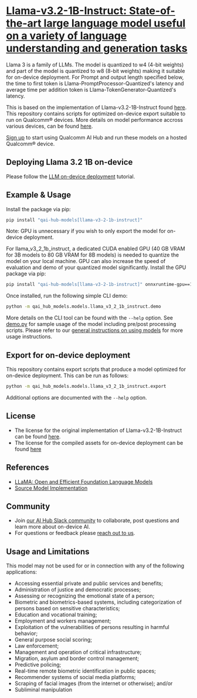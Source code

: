 # [Llama-v3.2-1B-Instruct: State-of-the-art large language model useful on a variety of language understanding and generation tasks](https://aihub.qualcomm.com/models/llama_v3_2_1b_instruct)

Llama 3 is a family of LLMs. The model is quantized to w4 (4-bit weights) and part of the model is quantized to w8 (8-bit weights) making it suitable for on-device deployment. For Prompt and output length specified below, the time to first token is Llama-PromptProcessor-Quantized's latency and average time per addition token is Llama-TokenGenerator-Quantized's latency.

This is based on the implementation of Llama-v3.2-1B-Instruct found [here](https://huggingface.co/meta-llama/Llama-3.2-1B-Instruct/). This repository contains scripts for optimized on-device
export suitable to run on Qualcomm® devices. More details on model performance
accross various devices, can be found [here](https://aihub.qualcomm.com/models/llama_v3_2_1b_instruct).

[Sign up](https://myaccount.qualcomm.com/signup) to start using Qualcomm AI Hub and run these models on a hosted Qualcomm® device.

## Deploying Llama 3.2 1B on-device

Please follow the [LLM on-device deployment](https://github.com/quic/ai-hub-apps/tree/main/tutorials/llm_on_genie) tutorial.



## Example & Usage

Install the package via pip:
```bash
pip install "qai-hub-models[llama-v3-2-1b-instruct]"
```

Note: GPU is unnecessary if you wish to only export the model for on-device deployment.

For llama_v3_2_1b_instruct, a dedicated CUDA enabled GPU (40 GB VRAM for 3B models to 80 GB VRAM for 8B models) is needed to quantize the model on your local machine. GPU can also increase the speed of evaluation and demo of your quantized model significantly.
Install the GPU package via pip:
```bash
pip install "qai-hub-models[llama-v3-2-1b-instruct]" onnxruntime-gpu==1.22 https://github.com/quic/aimet/releases/download/2.10.0/aimet_onnx-2.10.0+cu121-cp310-cp310-manylinux_2_34_x86_64.whl -f https://download.pytorch.org/whl/torch_stable.html
```



Once installed, run the following simple CLI demo:

```bash
python -m qai_hub_models.models.llama_v3_2_1b_instruct.demo
```
More details on the CLI tool can be found with the `--help` option. See
[demo.py](demo.py) for sample usage of the model including pre/post processing
scripts. Please refer to our [general instructions on using
models](../../../#getting-started) for more usage instructions.

## Export for on-device deployment

This repository contains export scripts that produce a model optimized for
on-device deployment. This can be run as follows:

```bash
python -m qai_hub_models.models.llama_v3_2_1b_instruct.export
```
Additional options are documented with the `--help` option.


## License
* The license for the original implementation of Llama-v3.2-1B-Instruct can be found
  [here](https://huggingface.co/meta-llama/Llama-3.2-1B-Instruct/blob/main/LICENSE.txt).
* The license for the compiled assets for on-device deployment can be found [here](https://huggingface.co/meta-llama/Llama-3.2-1B-Instruct/blob/main/LICENSE.txt)


## References
* [LLaMA: Open and Efficient Foundation Language Models](https://www.llama.com/docs/model-cards-and-prompt-formats/llama3_2/)
* [Source Model Implementation](https://huggingface.co/meta-llama/Llama-3.2-1B-Instruct/)



## Community
* Join [our AI Hub Slack community](https://aihub.qualcomm.com/community/slack) to collaborate, post questions and learn more about on-device AI.
* For questions or feedback please [reach out to us](mailto:ai-hub-support@qti.qualcomm.com).


## Usage and Limitations

This model may not be used for or in connection with any of the following applications:

- Accessing essential private and public services and benefits;
- Administration of justice and democratic processes;
- Assessing or recognizing the emotional state of a person;
- Biometric and biometrics-based systems, including categorization of persons based on sensitive characteristics;
- Education and vocational training;
- Employment and workers management;
- Exploitation of the vulnerabilities of persons resulting in harmful behavior;
- General purpose social scoring;
- Law enforcement;
- Management and operation of critical infrastructure;
- Migration, asylum and border control management;
- Predictive policing;
- Real-time remote biometric identification in public spaces;
- Recommender systems of social media platforms;
- Scraping of facial images (from the internet or otherwise); and/or
- Subliminal manipulation
